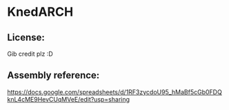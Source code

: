 # KnedARCH
## License:
Gib credit plz :D
 
## Assembly reference:
https://docs.google.com/spreadsheets/d/1RF3zycdoU95_hMaBf5cGb0FDQknL4cME9HevCUqMVeE/edit?usp=sharing
